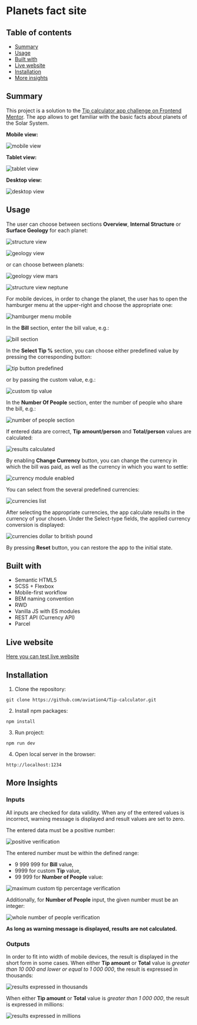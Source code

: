 # Planets fact site

## Table of contents

- [Summary](#summary)
- [Usage](#usage)
- [Built with](#built-with)
- [Live website](#live-website)
- [Installation](#installation)
- [More insights](#more-insights)


## Summary

This project is a solution to the [Tip calculator app challenge on Frontend Mentor](https://www.frontendmentor.io/challenges/planets-fact-site-gazqN8w_f). The app allows to get familiar with the basic facts about planets of the Solar System.


**Mobile view:**

![mobile view](/docs/general-view-mobile.png)


**Tablet view:**

![tablet view](/docs/general-view-tablet.png)



**Desktop view:**

![desktop view](/docs/general-view-desktop.png)




## Usage

The user can choose between sections **Overview**, **Internal Structure** or **Surface Geology** for each planet:

![structure view](/docs/structure-view-tablet.png)

![geology view](/docs/geology-view-tablet.png)


or can choose between planets:

![geology view mars](/docs/geology-view-tablet-mars.png)

![structure view neptune](/docs/structure-view-tablet-neptune.png)

For mobile devices, in order to change the planet, the user has to open the hamburger menu at the upper-right and choose the appropriate one:

![hamburger menu mobile](/docs/hamburger-menu-mobile.png)

In the **Bill** section, enter the bill value, e.g.:

![bill section](docs/bill/bill.png)


In the **Select Tip %** section, you can choose either predefined value by pressing the corresponding button:

![tip button predefined](/docs/tip-percentage/tip-percentage-button-predefined.png)

or by passing the custom value, e.g.:

![custom tip value](/docs/tip-percentage/tip-percentage-custom-value.png)

In the **Number Of People** section, enter the number of people who share the bill, e.g.:

![number of people section](docs/number-of-people/number-of-people.png)


If entered data are correct, **Tip amount/person** and **Total/person** values are calculated:

![results calculated](docs/results/results.png)

By enabling **Change Currency** button, you can change the currency in which the bill was paid, as well as the currency in which you want to settle:

![currency module enabled](docs/currencies/currencies-module-enabled.png)

You can select from the several predefined currencies:

![currencies list](docs/currencies/currencies-list.png)

After selecting the appropriate currencies, the app calculate results in the currency of your chosen. Under the Select-type fields, the applied currency conversion is displayed:

![currencies dollar to british pound](docs/currencies/currencies-usd-gbp.png)


By pressing **Reset** button, you can restore the app to the initial state.

## Built with

- Semantic HTML5
- SCSS + Flexbox
- Mobile-first workflow
- BEM naming convention
- RWD
- Vanilla JS with ES modules
- REST API (Currency API)
- Parcel

## Live website

[Here you can test live website](https://aviation4.github.io/Tip-calculator/)

## Installation

  1. Clone the repository:
  ```
  git clone https://github.com/aviation4/Tip-calculator.git
  ```

  2. Install npm packages:
  ```
  npm install
  ```

  3. Run project:
  ```
  npm run dev
  ```

  4. Open local server in the browser:
  ```
  http://localhost:1234
  ```

## More Insights

### Inputs ###

All inputs are checked for data validity. When any of the entered values is incorrect, warning message is displayed and result values are set to zero.


The entered data must be a positive number:

![positive verification](/docs/bill/bill-negative.png)

The entered number must be within the defined range:
- 9 999 999 for **Bill** value,
- 9999 for custom **Tip** value,
- 99 999 for **Number of People** value:

![maximum custom tip percentage verification](docs/tip-percentage/tip-percentage-custom-value-max.png)


Additionally, for **Number of People** input, the given number must be an integer:

![whole number of people verification](docs/number-of-people/number-of-people-integer.png)


**As long as warning message is displayed, results are not calculated.**


### Outputs ###

In order to fit into width of mobile devices, the result is displayed in the short form in some cases. When either **Tip amount** or **Total** value is *greater than 10 000 and lower or equal to 1 000 000*, the result is expressed in thousands:

![results expressed in thousands](docs/results/results-thousands.png)

When either **Tip amount** or **Total** value is *greater than 1 000 000*, the result is expressed in millions:

![results expressed in millions](docs/results/results-millions.png)
